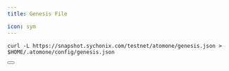 ```yaml
---
title: Genesis File

icon: sym
---
```


<div class="code-block-wrapper"><!-- Note: Change nodename and $HOME/.binary -->
  <pre><code>curl -L https://snapshot.sychonix.com/testnet/atomone/genesis.json > $HOME/.atomone/config/genesis.json</code></pre>
  <button class="copy-btn"><i class="fas fa-copy"></i></button>
</div>

